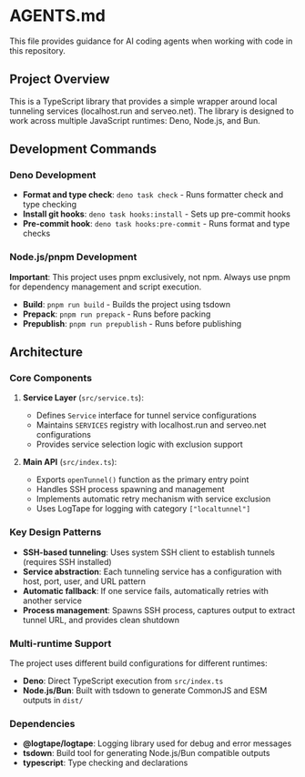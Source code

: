 # AGENTS.md

This file provides guidance for AI coding agents when working with code in this
repository.

## Project Overview

This is a TypeScript library that provides a simple wrapper around local
tunneling services (localhost.run and serveo.net). The library is designed to
work across multiple JavaScript runtimes: Deno, Node.js, and Bun.

## Development Commands

### Deno Development

- **Format and type check**: `deno task check` - Runs formatter check and type
  checking
- **Install git hooks**: `deno task hooks:install` - Sets up pre-commit hooks
- **Pre-commit hook**: `deno task hooks:pre-commit` - Runs format and type
  checks

### Node.js/pnpm Development

**Important**: This project uses pnpm exclusively, not npm. Always use pnpm for
dependency management and script execution.

- **Build**: `pnpm run build` - Builds the project using tsdown
- **Prepack**: `pnpm run prepack` - Runs before packing
- **Prepublish**: `pnpm run prepublish` - Runs before publishing

## Architecture

### Core Components

1. **Service Layer** (`src/service.ts`):
   - Defines `Service` interface for tunnel service configurations
   - Maintains `SERVICES` registry with localhost.run and serveo.net
     configurations
   - Provides service selection logic with exclusion support

2. **Main API** (`src/index.ts`):
   - Exports `openTunnel()` function as the primary entry point
   - Handles SSH process spawning and management
   - Implements automatic retry mechanism with service exclusion
   - Uses LogTape for logging with category `["localtunnel"]`

### Key Design Patterns

- **SSH-based tunneling**: Uses system SSH client to establish tunnels (requires
  SSH installed)
- **Service abstraction**: Each tunneling service has a configuration with host,
  port, user, and URL pattern
- **Automatic fallback**: If one service fails, automatically retries with
  another service
- **Process management**: Spawns SSH process, captures output to extract tunnel
  URL, and provides clean shutdown

### Multi-runtime Support

The project uses different build configurations for different runtimes:

- **Deno**: Direct TypeScript execution from `src/index.ts`
- **Node.js/Bun**: Built with tsdown to generate CommonJS and ESM outputs in
  `dist/`

### Dependencies

- **@logtape/logtape**: Logging library used for debug and error messages
- **tsdown**: Build tool for generating Node.js/Bun compatible outputs
- **typescript**: Type checking and declarations
